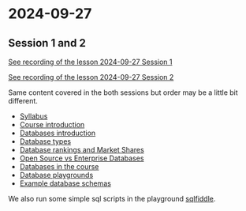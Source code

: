 # 2024-09-27

## Session 1 and 2

[See recording of the lesson 2024-09-27 Session 1](https://ankarabilim.sharepoint.com/:v:/s/CENG351/ESjx7daFEFFJj1vPiaxW2c0BNNc88TwhAEH4b9sg1kOP6g?e=RZddBL)

[See recording of the lesson 2024-09-27 Session 2](https://ankarabilim.sharepoint.com/:v:/s/CENG351/EdP0bybaiglFurqgyZyDh10Bafvk__2wj4AlDOof2YBVUw?e=R9dX7E)

Same content covered in the both sessions but order may be a little bit different.

- [Syllabus](https://ati-ozgur.github.io/course-database/en/Syllabus-en.html)
- [Course introduction](https://ati-ozgur.github.io/course-database/en/course-contents/course-introduction-en.html)
- [Databases introduction](https://ati-ozgur.github.io/course-database/en/course-contents/databases-intro-en.html)
- [Database types](https://ati-ozgur.github.io/course-database/en/course-contents/database-types-en.html)
- [Database rankings and Market Shares](https://ati-ozgur.github.io/course-database/en/course-contents/database-ranking-market-share-en.html)
- [Open Source vs Enterprise Databases](https://ati-ozgur.github.io/course-database/en/course-contents/open-source-vs-enterprise-databases-en.html)
- [Databases in the course](https://ati-ozgur.github.io/course-database/en/course-contents/which-databases-will-be-covered-en.html)
- [Database playgrounds](https://ati-ozgur.github.io/course-database/en/course-contents/database-playground-en.html)
- [Example database schemas](https://ati-ozgur.github.io/course-database/en/course-contents/example-database-schemas-en.html)

We also run some simple sql scripts in the playground [sqlfiddle](https://sqlfiddle.com).




